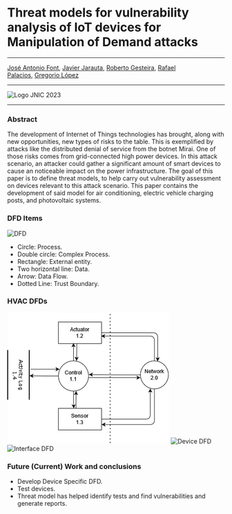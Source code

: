 # Threat models for vulnerability analysis of IoT devices for Manipulation of Demand attacks

---
[José Antonio Font](mailto:jafont@alu.comillas.edu), [Javier Jarauta](mailto:jjarauta@alu.comillas.edu), [Roberto Gesteira](rgesteira@comillas.edu), [Rafael Palacios](rafael.palacios@iit.comillas.edu), [Gregorio López](gllopez@comillas.edu)

---

![Logo JNIC 2023](#Images/Logo-JNIC-23.png)

---
### Abstract
The development of Internet of Things technologies has brought,  along with new opportunities, new types of risks to the table. This is exemplified by attacks like the distributed denial of service from the botnet Mirai. One of those risks comes from grid-connected high power devices. In this attack scenario, an attacker could gather a significant amount of smart devices to cause an noticeable impact on the power infrastructure. The goal of this paper is to define threat models, to help carry out vulnerability assessment on devices relevant to this attack scenario. This paper contains the development of said model for air conditioning, electric vehicle charging posts, and photovoltaic systems.
### DFD Items
![DFD](#Images/dfd.png)
- Circle: Process.
- Double circle: Complex Process.
- Rectangle: External entity.
- Two horizontal line: Data.
- Arrow: Data Flow.
- Dotted Line: Trust Boundary.
### HVAC DFDs
![General DFD](Images/dfd_hvac_02.png)
![Device DFD](#Images/dfd_hvac_02.png)
![Interface DFD](#Images/dfd_hvac_03.png)
### Future (Current) Work and conclusions
- Develop Device Specific DFD.
- Test devices.
- Threat model has helped identify tests and find vulnerabilities and generate reports.
